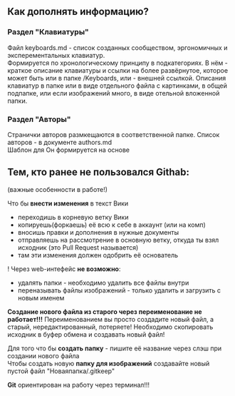 ## Как дополнять информацию?

### Раздел "Клавиатуры"

Файл keyboards.md - список созданных сообществом, эргономичных и эксперементальных клавиатур.  
Формируется по хронологическому принципу в подкатегориях. 
В нём - краткое описание клавиатуры и ссылки на более развёрнутое, которое может быть или в папке /Keyboards, или - внешней ссылкой.
Описания клавиатур в папке или в виде отдельного файла с картинками, в общей подпапке, или если изображений много, в виде отельной вложенной папки. 

### Раздел "Авторы"

Странички авторов размкещаются в соответственной папке. Список авторов - в документе authors.md  
Шаблон для
Он формируется на основе 


## Тем, кто ранее не пользовался Githab:
(важные особенности в работе!)


Что бы **внести изменения** в текст Вики 
- переходишь в корневую ветку Вики
- копируешь(форкаешь) её всю к себе в аккаунт (или на комп)
- вносишь правки и дополнения в нужные документы
- отправляешь на рассмотрение в основную ветку, откуда ты взял исходник (это Pull Request называется)
- там эти изменения должен одобрить её основатель


! Через web-интефейс **не возможно**:  
- удалять папки - необходимо удалить все файлы внутри
- переназывать файлы изображений - только удалить и загрузить с новым именем

**Создание нового файла из старого через переименование не работает!!!**
Переименованием вы просто создадите новый файл, а старый, нередактированный, потеряете!
Необходимо скопировать исходник в буфер обмена и создавать новый файл!

Для того что бы **создать папку** - пишите её название через слэш при создании нового файла  
Чтобы создать новую **папку для изображений** создавайте новый пустой файл "Новаяпапка/.gitkeep" 

**Git** ориентирован на работу через терминал!!!  
